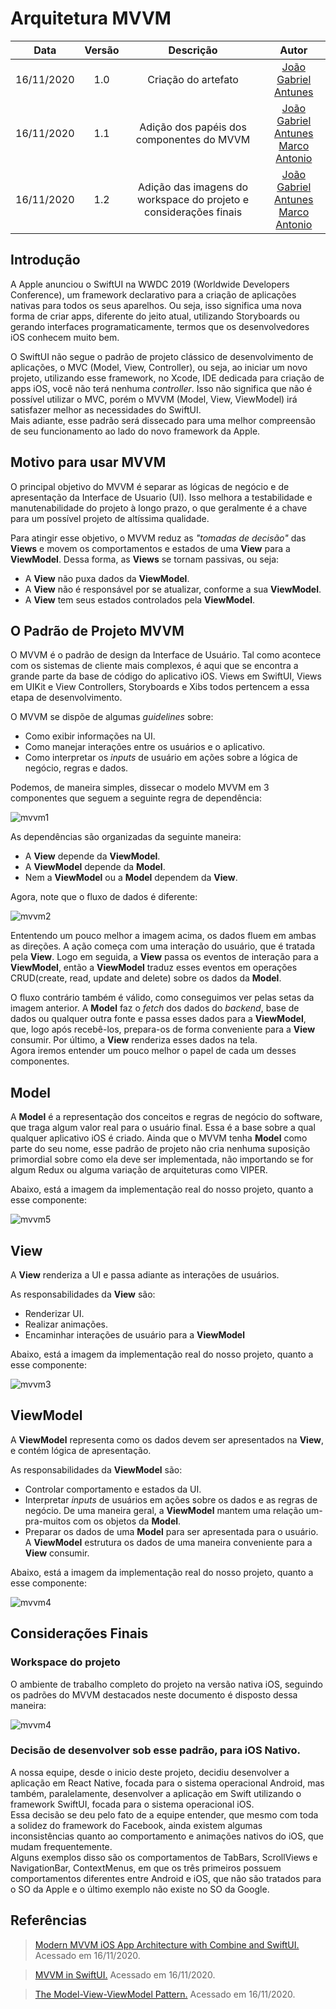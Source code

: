 # Arquitetura MVVM

|    Data    | Versão |               Descrição                |                             Autor                             |
| :--------: | :----: | :------------------------------------: | :-----------------------------------------------------------: |
| 16/11/2020 |  1.0   | Criação do artefato | [João Gabriel Antunes](https://github.com/flyerjohn) |
| 16/11/2020 |  1.1   | Adição dos papéis dos componentes do MVVM | [João Gabriel Antunes](https://github.com/flyerjohn)<br> [Marco Antonio](https://github.com/markinlimac) |
| 16/11/2020 |  1.2   | Adição das imagens do workspace do projeto e considerações finais | [João Gabriel Antunes](https://github.com/flyerjohn)<br> [Marco Antonio](https://github.com/markinlimac) |

## Introdução

A Apple anunciou o SwiftUI na WWDC 2019 (Worldwide Developers Conference), um framework declarativo para a criação de aplicações nativas para todos os seus aparelhos. Ou seja, isso significa uma nova forma de criar apps, diferente do jeito atual, utilizando Storyboards ou gerando interfaces programaticamente, termos que os desenvolvedores iOS conhecem muito bem.

O SwiftUI não segue o padrão de projeto clássico de desenvolvimento de aplicações, o MVC (Model, View, Controller), ou seja, ao iniciar um novo projeto, utilizando esse framework, no Xcode, IDE dedicada para criação de apps iOS, você não terá nenhuma *controller*. Isso não significa que não é possível utilizar o MVC, porém o MVVM (Model, View, ViewModel) irá satisfazer melhor as necessidades do SwiftUI.<br>
Mais adiante, esse padrão será dissecado para uma melhor compreensão de seu funcionamento ao lado do novo framework da Apple.

## Motivo para usar MVVM

O principal objetivo do MVVM é separar as lógicas de negócio e de apresentação da Interface de Usuario (UI). Isso melhora a testabilidade e manutenabilidade do projeto à longo prazo, o que geralmente é a chave para um possível projeto de altíssima qualidade.

Para atingir esse objetivo, o MVVM reduz as *"tomadas de decisão"* das **Views** e movem os comportamentos e estados de uma **View** para a **ViewModel**. Dessa forma, as **Views** se tornam passivas, ou seja:
* A **View** não puxa dados da **ViewModel**.
* A **View** não é responsável por se atualizar, conforme a sua **ViewModel**.
* A **View** tem seus estados controlados pela **ViewModel**.

## O Padrão de Projeto MVVM

O MVVM é o padrão de design da Interface de Usuário. Tal como acontece com os sistemas de cliente mais complexos, é aqui que se encontra a grande parte da base de código do aplicativo iOS. Views em SwiftUI, Views em UIKit e View Controllers, Storyboards e Xibs todos pertencem a essa etapa de desenvolvimento.

O MVVM se dispõe de algumas *guidelines* sobre:
* Como exibir informações na UI.
* Como manejar interações entre os usuários e o aplicativo.
* Como interpretar os *inputs* de usuário em ações sobre a lógica de negócio, regras e dados.

Podemos, de maneira simples, dissecar o modelo MVVM em 3 componentes que seguem a seguinte regra de dependência:

![mvvm1](../../img/arquitetura/mvvm1.png)

As dependências são organizadas da seguinte maneira:
* A **View** depende da **ViewModel**.
* A **ViewModel** depende da **Model**.
* Nem a **ViewModel** ou a **Model** dependem da **View**.

Agora, note que o fluxo de dados é diferente:

![mvvm2](../../img/arquitetura/mvvm2.png)

Ententendo um pouco melhor a imagem acima, os dados fluem em ambas as direções. A ação começa com uma interação do usuário, que é tratada pela **View**. Logo em seguida, a **View** passa os eventos de interação para a **ViewModel**, então a **ViewModel** traduz esses eventos em operações CRUD(create, read, update and delete) sobre os dados da **Model**.

O fluxo contrário também é válido, como conseguimos ver pelas setas da imagem anterior. A **Model** faz o *fetch* dos dados do *backend*, base de dados ou qualquer outra fonte e passa esses dados para a **ViewModel**, que, logo após recebê-los, prepara-os de forma conveniente para a **View** consumir. Por último, a **View** renderiza esses dados na tela.<br>
Agora iremos entender um pouco melhor o papel de cada um desses componentes. 

## Model

A **Model** é a representação dos conceitos e regras de negócio do software, que traga algum valor real para o usuário final. Essa é a base sobre a qual qualquer aplicativo iOS é criado. Ainda que o MVVM tenha **Model** como parte do seu nome, esse padrão de projeto não cria nenhuma suposição primordial sobre como ela deve ser implementada, não importando se for algum Redux ou alguma variação de arquiteturas como VIPER.

Abaixo, está a imagem da implementação real do nosso projeto, quanto a esse componente:

![mvvm5](../../img/arquitetura/modelpomo.png)

## View

A **View** renderiza a UI e passa adiante as interações de usuários.

As responsabilidades da **View** são:
* Renderizar UI.
* Realizar animações.
* Encaminhar interações de usuário para a **ViewModel**

Abaixo, está a imagem da implementação real do nosso projeto, quanto a esse componente:

![mvvm3](../../img/arquitetura/viewpomo.png)

## ViewModel

A **ViewModel** representa como os dados devem ser apresentados na **View**, e contém lógica de apresentação.

As responsabilidades da **ViewModel** são:
* Controlar comportamento e estados da UI.
* Interpretar *inputs* de usuários em ações sobre os dados e as regras de negócio. De uma maneira geral, a **ViewModel** mantem uma relação um-pra-muitos com os objetos da **Model**.
* Preparar os dados de uma **Model** para ser apresentada para o usuário. A **ViewModel** estrutura os dados de uma maneira conveniente para a **View** consumir.

Abaixo, está a imagem da implementação real do nosso projeto, quanto a esse componente:

![mvvm4](../../img/arquitetura/viewmodelpomo.png)


## Considerações Finais
### Workspace do projeto 
O ambiente de trabalho completo do projeto na versão nativa iOS, seguindo os padrões do MVVM destacados neste documento é disposto dessa maneira:

![mvvm4](../../img/arquitetura/workspacepomo.png)


### Decisão de desenvolver sob esse padrão, para iOS Nativo.
A nossa equipe, desde o inicio deste projeto, decidiu desenvolver a aplicação em React Native, focada para o sistema operacional Android, mas também, paralelamente, desenvolver a aplicação em Swift utilizando o framework SwiftUI, focada para o sistema operacional iOS.<br>
Essa decisão se deu pelo fato de a equipe entender, que mesmo com toda a solidez do framework do Facebook, ainda existem algumas inconsistências quanto ao comportamento e animações nativos do iOS, que mudam frequentemente.<br> Alguns exemplos disso são os comportamentos de TabBars, ScrollViews e NavigationBar, ContextMenus, em que os três primeiros possuem comportamentos diferentes entre Android e iOS, que não são tratados para o SO da Apple e o último exemplo não existe no SO da Google.


## Referências

> [Modern MVVM iOS App Architecture with Combine and SwiftUI.](https://www.vadimbulavin.com/modern-mvvm-ios-app-architecture-with-combine-and-swiftui/) Acessado em 16/11/2020.

> [MVVM in SwiftUI.](https://medium.com/flawless-app-stories/mvvm-in-swiftui-8a2e9cc2964a) Acessado em 16/11/2020.

> [The Model-View-ViewModel Pattern.](https://docs.microsoft.com/en-us/xamarin/xamarin-forms/enterprise-application-patterns/mvvm) Acessado em 16/11/2020.